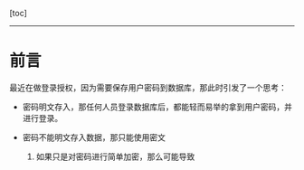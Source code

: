 [toc]

---

# 前言

最近在做登录授权，因为需要保存用户密码到数据库，那此时引发了一个思考：

- 密码明文存入，那任何人员登录数据库后，都能轻而易举的拿到用户密码，并进行登录。

- 密码不能明文存入数据，那只能使用密文
  1. 如果只是对密码进行简单加密，那么可能导致

